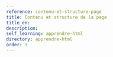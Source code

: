 ```yaml
---
reference: contenu-et-structure-page
title: Contenu et structure de la page
title_en:
description:
self_learning: apprendre-html
directory: apprendre-html
order: 3
---
```


